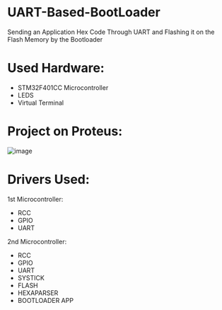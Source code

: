 # UART-Based-BootLoader
Sending an Application Hex Code Through UART and Flashing it on the Flash Memory by the Bootloader
# Used Hardware:
* STM32F401CC Microcontroller
* LEDS
* Virtual Terminal
# Project on Proteus:
![image](https://github.com/AmrWahid51/UART-Based-BootLoader/assets/145209640/c5befeb3-696a-44eb-879d-91b1f85dd2ab)
# Drivers Used:
1st Microcontroller:
 * RCC
 * GPIO
 * UART
   
2nd Microcontroller:
 * RCC
 * GPIO
 * UART
 * SYSTICK
 * FLASH
 * HEXAPARSER
 * BOOTLOADER APP
